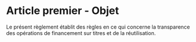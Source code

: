 # Article premier - Objet


Le présent règlement établit des règles en ce qui concerne la transparence des opérations de financement sur titres et de la réutilisation.
